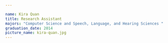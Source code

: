 ```yaml
---

name: Kira Quan
title: Research Assistant
majors: "Computer Science and Speech, Language, and Hearing Sciences "
graduation_date: 2014
picture_name: kira-quan.jpg
---
```

    
    
